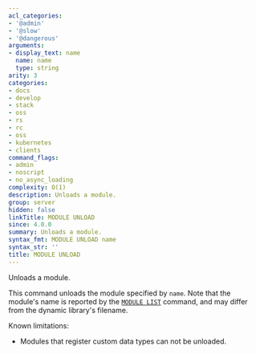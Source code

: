 ```yaml
---
acl_categories:
- '@admin'
- '@slow'
- '@dangerous'
arguments:
- display_text: name
  name: name
  type: string
arity: 3
categories:
- docs
- develop
- stack
- oss
- rs
- rc
- oss
- kubernetes
- clients
command_flags:
- admin
- noscript
- no_async_loading
complexity: O(1)
description: Unloads a module.
group: server
hidden: false
linkTitle: MODULE UNLOAD
since: 4.0.0
summary: Unloads a module.
syntax_fmt: MODULE UNLOAD name
syntax_str: ''
title: MODULE UNLOAD
---
```

Unloads a module.

This command unloads the module specified by `name`. Note that the module's name
is reported by the [`MODULE LIST`](/commands/module-list) command, and may differ from the dynamic
library's filename.

Known limitations:

*   Modules that register custom data types can not be unloaded.
